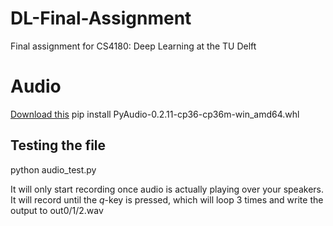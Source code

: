 # DL-Final-Assignment
Final assignment for CS4180: Deep Learning at the TU Delft

# Audio

[Download this](https://github.com/intxcc/pyaudio_portaudio/releases/download/1.1/PyAudio-0.2.11-cp36-cp36m-win_amd64.whl)
pip install PyAudio-0.2.11-cp36-cp36m-win_amd64.whl

## Testing the file
python audio_test.py

It will only start recording once audio is actually playing over your speakers.
It will record until the *q*-key is pressed, which will loop 3 times and write the output to out0/1/2.wav
